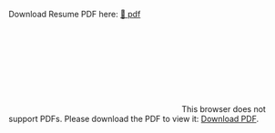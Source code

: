 Download Resume PDF here: [🔗 pdf](/files/Resume-Aayush.pdf)

<object data="/files/Resume-Aayush.pdf" type="application/pdf" width="700px" height="700px">
    <embed src="/files/Resume-Aayush.pdf">
        This browser does not support PDFs. Please download the PDF to view it: <a href="/files/Resume-Aayush.pdf">Download PDF</a>.</p>
    </embed>
</object>
